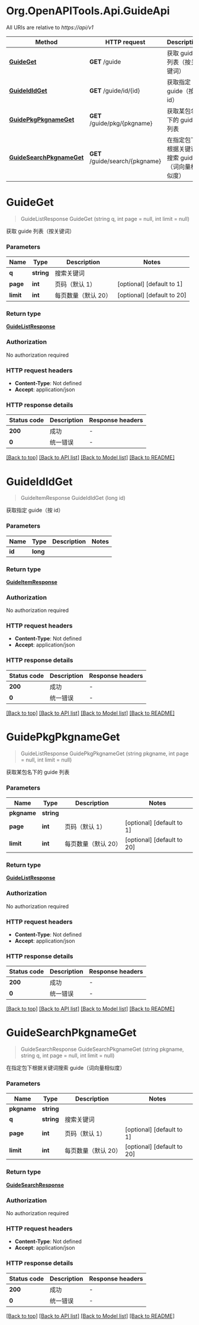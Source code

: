 # Org.OpenAPITools.Api.GuideApi

All URIs are relative to *https://api/v1*

| Method | HTTP request | Description |
|--------|--------------|-------------|
| [**GuideGet**](GuideApi.md#guideget) | **GET** /guide | 获取 guide 列表（按关键词） |
| [**GuideIdIdGet**](GuideApi.md#guideididget) | **GET** /guide/id/{id} | 获取指定 guide（按 id） |
| [**GuidePkgPkgnameGet**](GuideApi.md#guidepkgpkgnameget) | **GET** /guide/pkg/{pkgname} | 获取某包名下的 guide 列表 |
| [**GuideSearchPkgnameGet**](GuideApi.md#guidesearchpkgnameget) | **GET** /guide/search/{pkgname} | 在指定包下根据关键词搜索 guide（词向量相似度） |

<a id="guideget"></a>
# **GuideGet**
> GuideListResponse GuideGet (string q, int page = null, int limit = null)

获取 guide 列表（按关键词）


### Parameters

| Name | Type | Description | Notes |
|------|------|-------------|-------|
| **q** | **string** | 搜索关键词 |  |
| **page** | **int** | 页码（默认 1） | [optional] [default to 1] |
| **limit** | **int** | 每页数量（默认 20） | [optional] [default to 20] |

### Return type

[**GuideListResponse**](GuideListResponse.md)

### Authorization

No authorization required

### HTTP request headers

 - **Content-Type**: Not defined
 - **Accept**: application/json


### HTTP response details
| Status code | Description | Response headers |
|-------------|-------------|------------------|
| **200** | 成功 |  -  |
| **0** | 统一错误 |  -  |

[[Back to top]](#) [[Back to API list]](../../README.md#documentation-for-api-endpoints) [[Back to Model list]](../../README.md#documentation-for-models) [[Back to README]](../../README.md)

<a id="guideididget"></a>
# **GuideIdIdGet**
> GuideItemResponse GuideIdIdGet (long id)

获取指定 guide（按 id）


### Parameters

| Name | Type | Description | Notes |
|------|------|-------------|-------|
| **id** | **long** |  |  |

### Return type

[**GuideItemResponse**](GuideItemResponse.md)

### Authorization

No authorization required

### HTTP request headers

 - **Content-Type**: Not defined
 - **Accept**: application/json


### HTTP response details
| Status code | Description | Response headers |
|-------------|-------------|------------------|
| **200** | 成功 |  -  |
| **0** | 统一错误 |  -  |

[[Back to top]](#) [[Back to API list]](../../README.md#documentation-for-api-endpoints) [[Back to Model list]](../../README.md#documentation-for-models) [[Back to README]](../../README.md)

<a id="guidepkgpkgnameget"></a>
# **GuidePkgPkgnameGet**
> GuideListResponse GuidePkgPkgnameGet (string pkgname, int page = null, int limit = null)

获取某包名下的 guide 列表


### Parameters

| Name | Type | Description | Notes |
|------|------|-------------|-------|
| **pkgname** | **string** |  |  |
| **page** | **int** | 页码（默认 1） | [optional] [default to 1] |
| **limit** | **int** | 每页数量（默认 20） | [optional] [default to 20] |

### Return type

[**GuideListResponse**](GuideListResponse.md)

### Authorization

No authorization required

### HTTP request headers

 - **Content-Type**: Not defined
 - **Accept**: application/json


### HTTP response details
| Status code | Description | Response headers |
|-------------|-------------|------------------|
| **200** | 成功 |  -  |
| **0** | 统一错误 |  -  |

[[Back to top]](#) [[Back to API list]](../../README.md#documentation-for-api-endpoints) [[Back to Model list]](../../README.md#documentation-for-models) [[Back to README]](../../README.md)

<a id="guidesearchpkgnameget"></a>
# **GuideSearchPkgnameGet**
> GuideSearchResponse GuideSearchPkgnameGet (string pkgname, string q, int page = null, int limit = null)

在指定包下根据关键词搜索 guide（词向量相似度）


### Parameters

| Name | Type | Description | Notes |
|------|------|-------------|-------|
| **pkgname** | **string** |  |  |
| **q** | **string** | 搜索关键词 |  |
| **page** | **int** | 页码（默认 1） | [optional] [default to 1] |
| **limit** | **int** | 每页数量（默认 20） | [optional] [default to 20] |

### Return type

[**GuideSearchResponse**](GuideSearchResponse.md)

### Authorization

No authorization required

### HTTP request headers

 - **Content-Type**: Not defined
 - **Accept**: application/json


### HTTP response details
| Status code | Description | Response headers |
|-------------|-------------|------------------|
| **200** | 成功 |  -  |
| **0** | 统一错误 |  -  |

[[Back to top]](#) [[Back to API list]](../../README.md#documentation-for-api-endpoints) [[Back to Model list]](../../README.md#documentation-for-models) [[Back to README]](../../README.md)

